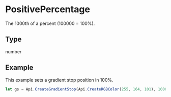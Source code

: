 # PositivePercentage

The 1000th of a percent (100000 = 100%).

## Type

number



## Example

This example sets a gradient stop position in 100%.

```javascript
let gs = Api.CreateGradientStop(Api.CreateRGBColor(255, 164, 101), 100000);
```
